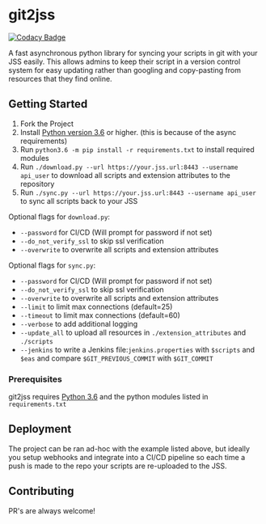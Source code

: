 # git2jss

[![Codacy Badge](https://api.codacy.com/project/badge/Grade/f95e26803b134f6ab7dc258af346f832)](https://app.codacy.com/app/adam-furbee/git2jss?utm_source=github.com&utm_medium=referral&utm_content=BadStreff/git2jss&utm_campaign=Badge_Grade_Dashboard)



A fast asynchronous python library for syncing your scripts in git with your JSS easily. This allows admins to keep their script in a version control system for easy updating rather than googling and copy-pasting from resources that they find online.


## Getting Started

1. Fork the Project
2. Install [Python version 3.6](https://www.python.org/downloads/) or higher. (this is because of the async requirements)
3. Run `python3.6 -m pip install -r requirements.txt` to install required modules
4. Run `./download.py --url https://your.jss.url:8443 --username api_user` to download all scripts and extension attributes to the repository
5. Run `./sync.py --url https://your.jss.url:8443 --username api_user` to sync all scripts back to your JSS

Optional flags for `download.py`:

- `--password` for CI/CD (Will prompt for password if not set)
- `--do_not_verify_ssl` to skip ssl verification 
- `--overwrite` to overwrite all scripts and extension attributes

Optional flags for `sync.py`:

- `--password` for CI/CD (Will prompt for password if not set)
- `--do_not_verify_ssl` to skip ssl verification 
- `--overwrite` to overwrite all scripts and extension attributes
- `--limit` to limit max connections (default=25)
- `--timeout` to limit max connections (default=60)
- `--verbose` to add additional logging
- `--update_all` to upload all resources in `./extension_attributes` and `./scripts`
- `--jenkins` to write a Jenkins file:`jenkins.properties` with `$scripts` and `$eas` and compare `$GIT_PREVIOUS_COMMIT` with `$GIT_COMMIT`


### Prerequisites

git2jss requires [Python 3.6](https://www.python.org/downloads/) and the python modules listed in `requirements.txt`


## Deployment

The project can be ran ad-hoc with the example listed above, but ideally you setup webhooks and integrate into a CI/CD pipeline so each time a push is made to the repo your scripts are re-uploaded to the JSS.


## Contributing

PR's are always welcome!
